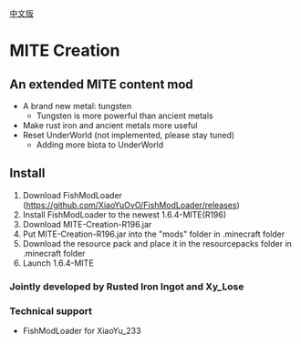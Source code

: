 [中文版](https://github.com/ysesiq/MITE-Creation/blob/master/README_CN.md)
# MITE Creation
## An extended MITE content mod
* A brand new metal: tungsten
  * Tungsten is more powerful than ancient metals
* Make rust iron and ancient metals more useful
* Reset UnderWorld (not implemented, please stay tuned)
  * Adding more biota to UnderWorld

## Install
1. Download FishModLoader (https://github.com/XiaoYuOvO/FishModLoader/releases)
2. Install FishModLoader to the newest 1.6.4-MITE(R196)
3. Download MITE-Creation-R196.jar
4. Put MITE-Creation-R196.jar into the "mods" folder in .minecraft folder
5. Download the resource pack and place it in the resourcepacks folder in .minecraft folder
6. Launch 1.6.4-MITE

### Jointly developed by Rusted Iron Ingot and Xy_Lose

### Technical support
* FishModLoader for XiaoYu_233